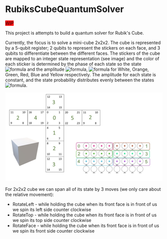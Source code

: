 # RubiksCubeQuantumSolver

<span style="background-color:red"> *WIP*</span>

This project is attempts to build a quantum solver for Rubik's Cube.

Currently, the focus is to solve a mini-cube 2x2x2. The cube is represented by a 5-qubit register; 2 qubits to represent the stickers on each face, and 3 qubits to differentiate between the different faces. The stickers of the cube are mapped to an integer state representation (see image) and the color of each sticker is determined by the phase of each state so the state ![formula](https://render.githubusercontent.com/render/math?math=j) and the amplitude ![formula](https://render.githubusercontent.com/render/math?math=r_{j}e^{i\theta_{j}}), ![formula](https://render.githubusercontent.com/render/math?math=theta_{j}=0,60,120,180,240,300)  for White, Orange, Green, Red, Blue and Yellow respectively. The amplitude for each state is constant, and the state probability distributes evenly between the states ![formula](https://render.githubusercontent.com/render/math?math=r_{j}^2=1/24).


![img/CubeMapping.jpg](Resources/CubeMapping.jpg)

For 2x2x2 cube we can span all of its state by 3 moves (we only care about the relative movement): 
 - RotateLeft - while holding the cube when its front face is in front of us we spin its left side counter clockwise
 - RotateTop - while holding the cube when its front face is in front of us we spin its top side counter clockwise
 - RotateFace - while holding the cube when its front face is in front of us we spin its front side counter clockwise
